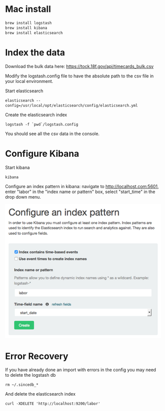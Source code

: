 
# Mac install

```
brew install logstash
brew install kibana
brew install elasticsearch
```

# Index the data

Download the bulk data here: 
https://tock.18f.gov/api/timecards_bulk.csv

Modify the logstash.config file to have the absolute path to the csv file in your local environment.

Start elasticsearch
```
elasticsearch --config=/usr/local/opt/elasticsearch/config/elasticsearch.yml
```

Create the elasticsearch index
```
logstash -f `pwd`/logstash.config
```

You should see all the csv data in the console.

# Configure Kibana

Start kibana
```
kibana
```

Configure an index pattern in kibana: navigate to http://localhost.com:5601, enter "labor" in the "index name or pattern" box, select "start_time" in the drop down menu.

![Kibana Screenshot](/assets/ConfigureIndexPattern.png)

# Error Recovery

If you have already done an import with errors in the config you may need to
delete the logstash db

```
rm ~/.sincedb_*
```

And delete the elasticsearch index

```
curl -XDELETE 'http://localhost:9200/labor'
```
